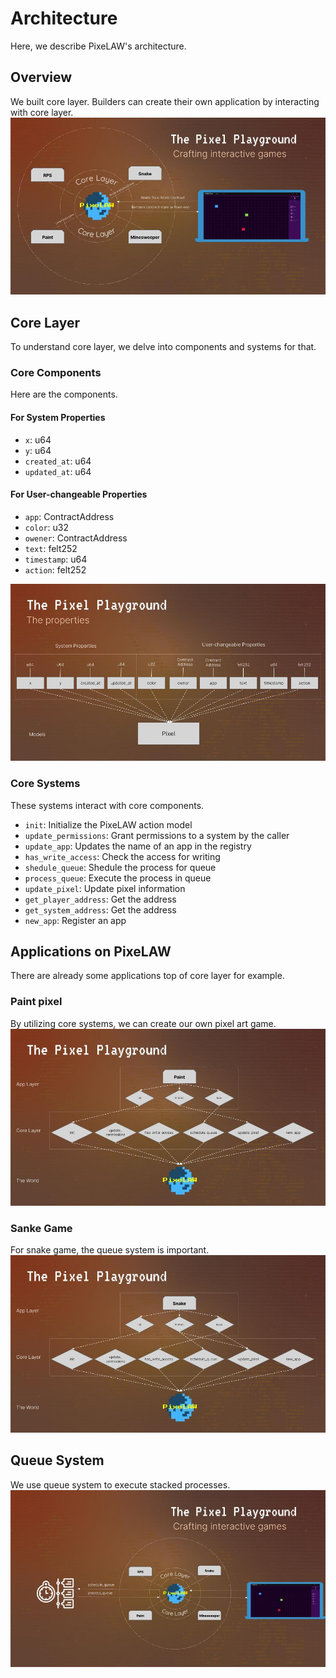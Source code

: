 # Architecture
Here, we describe PixeLAW's architecture.

## Overview
We built core layer. Builders can create their own application by interacting with core layer.
![overview](../images/overview.jpg)

## Core Layer
To understand core layer, we delve into components and systems for that.

### Core Components
Here are the components.

#### For System Properties
- `x`: u64
- `y`: u64
- `created_at`: u64
- `updated_at`: u64

#### For User-changeable Properties
- `app`: ContractAddress
- `color`: u32
- `owener`: ContractAddress
- `text`: felt252
- `timestamp`: u64
- `action`: felt252

![Components](../images/CoreComponents.jpg)


### Core Systems
These systems interact with core components.
- `init`: Initialize the PixeLAW action model 
- `update_permissions`: Grant permissions to a system by the caller
- `update_app`: Updates the name of an app in the registry
- `has_write_access`: Check the access for writing
- `shedule_queue`: Shedule the process for queue
- `process_queue`: Execute the process in queue
- `update_pixel`: Update pixel information
- `get_player_address`: Get the address
- `get_system_address`: Get the address
- `new_app`: Register an app

## Applications on PixeLAW
There are already some applications top of core layer for example.

### Paint pixel
By utilizing core systems, we can create our own pixel art game.
![Paint](../images/PaintSystems.jpg)

### Sanke Game
For snake game, the queue system is important.
![Snake](../images/SnakeSystems.jpg)


## Queue System
We use queue system to execute stacked processes.
![Queue](../images/queue.jpg)